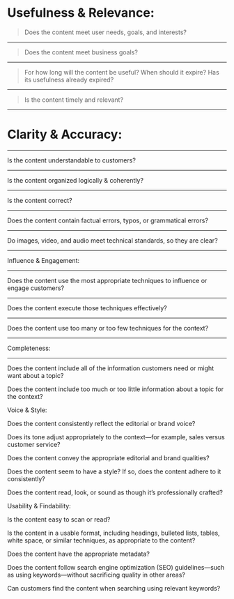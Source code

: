 # Usefulness & Relevance:

> Does the content meet user needs, goals, and interests?

---

> Does the content meet business goals?

---

> For how long will the content be useful? When should it expire? Has its usefulness already expired?

---

> Is the content timely and relevant?

---

# Clarity & Accuracy:

---

Is the content understandable to customers?

---

Is the content organized logically & coherently?

---

Is the content correct?

---

Does the content contain factual errors, typos, or grammatical errors?

---

Do images, video, and audio meet technical standards, so they are clear?

---

Influence & Engagement:

---

Does the content use the most appropriate techniques to influence or engage customers?

---

Does the content execute those techniques effectively?

---

Does the content use too many or too few techniques for the context?

---

Completeness:

---

Does the content include all of the information customers need or might want about a topic?

Does the content include too much or too little information about a topic for the context?

Voice & Style:

Does the content consistently reflect the editorial or brand voice?

Does its tone adjust appropriately to the context—for example, sales versus customer service?

Does the content convey the appropriate editorial and brand qualities?

Does the content seem to have a style? If so, does the content adhere to it consistently?

Does the content read, look, or sound as though it’s professionally crafted?

Usability & Findability:

Is the content easy to scan or read?

Is the content in a usable format, including headings, bulleted lists, tables, white space, or similar techniques, as appropriate to the content?

Does the content have the appropriate metadata?

Does the content follow search engine optimization (SEO) guidelines—such as using keywords—without sacrificing quality in other areas?

Can customers find the content when searching using relevant keywords?
